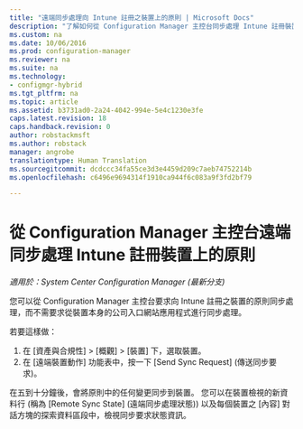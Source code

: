 ```yaml
---
title: "遠端同步處理向 Intune 註冊之裝置上的原則 | Microsoft Docs"
description: "了解如何從 Configuration Manager 主控台同步處理 Intune 註冊裝置上的原則"
ms.custom: na
ms.date: 10/06/2016
ms.prod: configuration-manager
ms.reviewer: na
ms.suite: na
ms.technology:
- configmgr-hybrid
ms.tgt_pltfrm: na
ms.topic: article
ms.assetid: b3731ad0-2a24-4042-994e-5e4c1230e3fe
caps.latest.revision: 18
caps.handback.revision: 0
author: robstackmsft
ms.author: robstack
manager: angrobe
translationtype: Human Translation
ms.sourcegitcommit: dcdccc34fa55ce3d3e4459d209c7aeb74752214b
ms.openlocfilehash: c6496e9694314f1910ca944f6c083a9f3fd2bf79

---
```

# <a name="remotely-synchronize-policy-on-intune-enrolled-devices-from-the-configuration-manager-console"></a>從 Configuration Manager 主控台遠端同步處理 Intune 註冊裝置上的原則

*適用於：System Center Configuration Manager (最新分支)*


您可以從 Configuration Manager 主控台要求向 Intune 註冊之裝置的原則同步處理，而不需要求從裝置本身的公司入口網站應用程式進行同步處理。 

若要這樣做：

1.  在 [資產與合規性] > [概觀] > [裝置] 下，選取裝置。
2.  在 [遠端裝置動作] 功能表中，按一下 [Send Sync Request] (傳送同步要求)。


在五到十分鐘後，會將原則中的任何變更同步到裝置。 您可以在裝置檢視的新資料行 (稱為 [Remote Sync State] (遠端同步處理狀態)) 以及每個裝置之 [內容] 對話方塊的探索資料區段中，檢視同步要求狀態資訊。



<!--HONumber=Dec16_HO3-->


